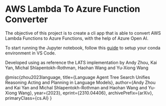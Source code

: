 # AWS Lambda To Azure Function Converter

The objective of this project is to create a cli app that is able to convert AWS Lambda Functions to Azure Functions, with the help of Azure Open AI.

To start running the Jupyter notebook, follow this [guide](https://code.visualstudio.com/docs/datascience/jupyter-notebooks) to setup your conda environment in VS Code.

Developed using as reference the LATS implementation by Andy Zhou, Kai Yan, Michal Shlapentokh-Rothman, Haohan Wang and Yu-Xiong Wang

@misc{zhou2023language,
      title={Language Agent Tree Search Unifies Reasoning Acting and Planning in Language Models}, 
      author={Andy Zhou and Kai Yan and Michal Shlapentokh-Rothman and Haohan Wang and Yu-Xiong Wang},
      year={2023},
      eprint={2310.04406},
      archivePrefix={arXiv},
      primaryClass={cs.AI}
}